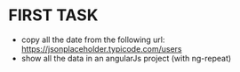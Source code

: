 # FIRST TASK
* copy all the date from the following url:
https://jsonplaceholder.typicode.com/users
* show all the data in an angularJs project (with ng-repeat)
